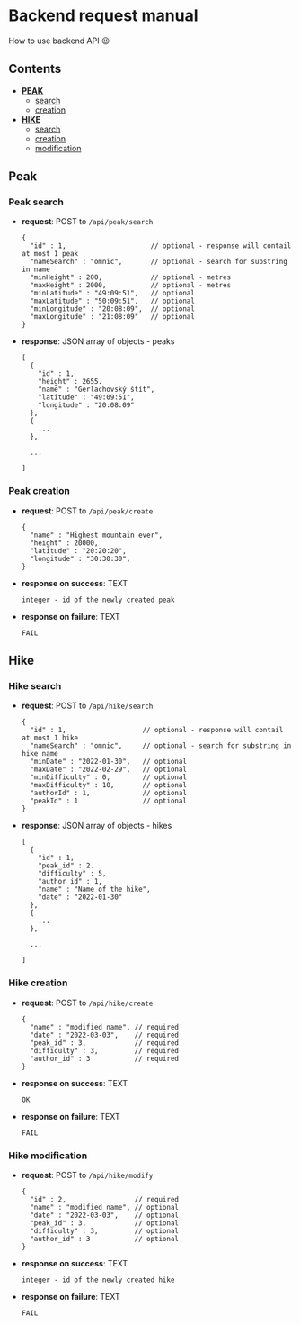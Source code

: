 # Backend request manual
How to use backend API :wink:

## Contents
- [**PEAK**](#peak)
	- [search](#peak-search)
	- [creation](#peak-creation)
- [**HIKE**](#hike)
	- [search](#hike-search)
	- [creation](#hike-creation)
	- [modification](#hike-modification)


## Peak

### Peak search
- **request**: POST to `/api/peak/search`
	```
	{
	  "id" : 1,                     // optional - response will contail at most 1 peak
	  "nameSearch" : "omnic",       // optional - search for substring in name
	  "minHeight" : 200,            // optional - metres
	  "maxHeight" : 2000,           // optional - metres
	  "minLatitude" : "49:09:51",   // optional     
	  "maxLatitude" : "50:09:51",   // optional
	  "minLongitude" : "20:08:09",  // optional
	  "maxLongitude" : "21:08:09"   // optional
	}
	```
- **response**: JSON array of objects - peaks
	```
	[
	  {
	    "id" : 1,
	    "height" : 2655.
	    "name" : "Gerlachovský štít",
	    "latitude" : "49:09:51",
	    "longitude" : "20:08:09"
	  },
	  {
	    ...
	  },
	  
	  ...
	  
	]
	```

### Peak creation
- **request**: POST to `/api/peak/create`
	```
	{
	  "name" : "Highest mountain ever",
	  "height" : 20000,
	  "latitude" : "20:20:20",
	  "longitude" : "30:30:30",
	}
	```
- **response on success**: TEXT
	```
	integer - id of the newly created peak
	```
- **response on failure**: TEXT
	```
	FAIL
	```

## Hike

### Hike search
- **request**: POST to `/api/hike/search`
	```
	{
	  "id" : 1,                   // optional - response will contail at most 1 hike
	  "nameSearch" : "omnic",     // optional - search for substring in hike name
	  "minDate" : "2022-01-30",   // optional
	  "maxDate" : "2022-02-29",   // optional
	  "minDifficulty" : 0,        // optional     
	  "maxDifficulty" : 10,       // optional
	  "authorId" : 1,             // optional
	  "peakId" : 1                // optional
	}
	```
- **response**: JSON array of objects - hikes
	```
	[
	  {
	    "id" : 1,
	    "peak_id" : 2.
	    "difficulty" : 5,
	    "author_id" : 1,
	    "name" : "Name of the hike",
		"date" : "2022-01-30"
	  },
	  {
	    ...
	  },
	  
	  ...
	  
	]
	```

### Hike creation
- **request**: POST to `/api/hike/create`
	```
	{
	  "name" : "modified name", // required
	  "date" : "2022-03-03",    // required
	  "peak_id" : 3,            // required
	  "difficulty" : 3,         // required
	  "author_id" : 3           // required
	}
	```
- **response on success**: TEXT
	```
	OK
	```
- **response on failure**: TEXT
	```
	FAIL
	```


### Hike modification
- **request**: POST to `/api/hike/modify`
	```
	{
	  "id" : 2,                 // required
	  "name" : "modified name", // optional
	  "date" : "2022-03-03",    // optional
	  "peak_id" : 3,            // optional
	  "difficulty" : 3,         // optional
	  "author_id" : 3           // optional
	}
	```
- **response on success**: TEXT
	```
	integer - id of the newly created hike
	```
- **response on failure**: TEXT
	```
	FAIL
	```
